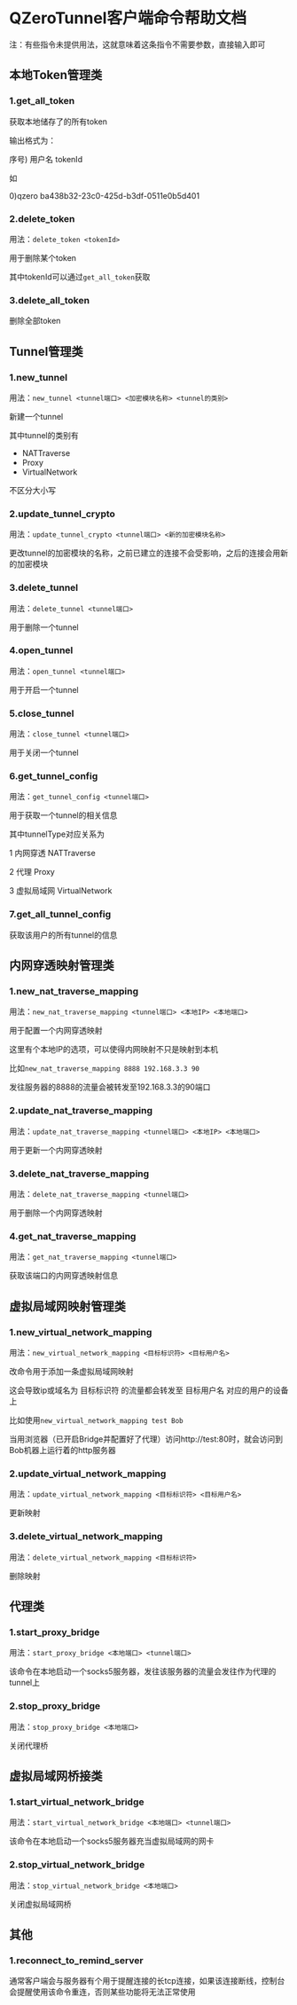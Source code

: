 # QZeroTunnel客户端命令帮助文档

注：有些指令未提供用法，这就意味着这条指令不需要参数，直接输入即可

## 本地Token管理类

### 1.get_all_token

获取本地储存了的所有token

输出格式为：

序号) 用户名 tokenId

如

0)qzero ba438b32-23c0-425d-b3df-0511e0b5d401

### 2.delete_token

用法：`delete_token <tokenId>`

用于删除某个token

其中tokenId可以通过`get_all_token`获取

### 3.delete_all_token

删除全部token

## Tunnel管理类

### 1.new_tunnel

用法：`new_tunnel <tunnel端口> <加密模块名称> <tunnel的类别>`

新建一个tunnel

其中tunnel的类别有

- NATTraverse
- Proxy
- VirtualNetwork

不区分大小写

### 2.update_tunnel_crypto

用法：`update_tunnel_crypto <tunnel端口> <新的加密模块名称>`

更改tunnel的加密模块的名称，之前已建立的连接不会受影响，之后的连接会用新的加密模块

### 3.delete_tunnel

用法：`delete_tunnel <tunnel端口>`

用于删除一个tunnel

### 4.open_tunnel

用法：`open_tunnel <tunnel端口>`

用于开启一个tunnel

### 5.close_tunnel

用法：`close_tunnel <tunnel端口>`

用于关闭一个tunnel

### 6.get_tunnel_config

用法：`get_tunnel_config <tunnel端口>`

用于获取一个tunnel的相关信息

其中tunnelType对应关系为

1 内网穿透 NATTraverse

2 代理 Proxy

3 虚拟局域网 VirtualNetwork

### 7.get_all_tunnel_config

获取该用户的所有tunnel的信息

## 内网穿透映射管理类

### 1.new_nat_traverse_mapping

用法：`new_nat_traverse_mapping <tunnel端口> <本地IP> <本地端口>`

用于配置一个内网穿透映射

这里有个本地IP的选项，可以使得内网映射不只是映射到本机

比如`new_nat_traverse_mapping 8888 192.168.3.3 90`

发往服务器的8888的流量会被转发至192.168.3.3的90端口

### 2.update_nat_traverse_mapping

用法：`update_nat_traverse_mapping <tunnel端口> <本地IP> <本地端口>`

用于更新一个内网穿透映射

### 3.delete_nat_traverse_mapping

用法：`delete_nat_traverse_mapping <tunnel端口>`

用于删除一个内网穿透映射

### 4.get_nat_traverse_mapping

用法：`get_nat_traverse_mapping <tunnel端口>`

获取该端口的内网穿透映射信息

## 虚拟局域网映射管理类

### 1.new_virtual_network_mapping

用法：`new_virtual_network_mapping <目标标识符> <目标用户名>`

改命令用于添加一条虚拟局域网映射

这会导致ip或域名为 目标标识符 的流量都会转发至 目标用户名 对应的用户的设备上

比如使用`new_virtual_network_mapping test Bob`

当用浏览器（已开启Bridge并配置好了代理）访问http://test:80时，就会访问到Bob机器上运行着的http服务器

### 2.update_virtual_network_mapping

用法：`update_virtual_network_mapping <目标标识符> <目标用户名>`

更新映射

### 3.delete_virtual_network_mapping

用法：`delete_virtual_network_mapping <目标标识符>`

删除映射

## 代理类

### 1.start_proxy_bridge

用法：`start_proxy_bridge <本地端口> <tunnel端口>`

该命令在本地启动一个socks5服务器，发往该服务器的流量会发往作为代理的tunnel上

### 2.stop_proxy_bridge

用法：`stop_proxy_bridge <本地端口>`

关闭代理桥

## 虚拟局域网桥接类

### 1.start_virtual_network_bridge

用法：`start_virtual_network_bridge <本地端口> <tunnel端口>`

该命令在本地启动一个socks5服务器充当虚拟局域网的网卡

### 2.stop_virtual_network_bridge

用法：`stop_virtual_network_bridge <本地端口>`

关闭虚拟局域网桥

## 其他

### 1.reconnect_to_remind_server

通常客户端会与服务器有个用于提醒连接的长tcp连接，如果该连接断线，控制台会提醒使用该命令重连，否则某些功能将无法正常使用